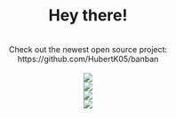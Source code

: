 

<div align="center">
  <h1>Hey there!</h1>
  <br>
  <div align="center">
    Check out the newest open source project: https://github.com/HubertK05/banban
  </div>
  <br>
  <div align="center">
    <img src="https://user-images.githubusercontent.com/47300834/180059603-3bd6dbc7-bf2e-4123-a97c-8b834f1fcaff.gif"/>
  </div>
  <img src="http://github-readme-streak-stats.herokuapp.com?user=adimac93&theme=dark&background=282c34"/>
</div>

<div align="center">
  <img src="https://github-readme-stats.vercel.app/api?username=adimac93&show_icons=true&theme=onedark&count_private=true"/>
</div>

<div align="center">
  <img src="https://github-readme-stats.vercel.app/api/top-langs/?username=adimac93&layout=compact&theme=onedark&count_private=true"/>
</div>


